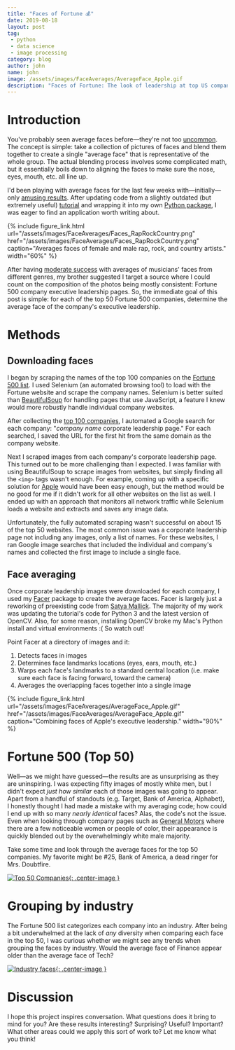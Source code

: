 ```yaml
---
title: "Faces of Fortune 💰"
date: 2019-08-18
layout: post
tag:
 - python
 - data science
 - image processing
category: blog
author: john
name: john
image: /assets/images/FaceAverages/AverageFace_Apple.gif
description: "Faces of Fortune: The look of leadership at top US companies"
---
```


# Introduction

You've probably seen average faces before—they're not too [uncommon](https://www.google.com/search?safe=active&q=average+face&tbm=isch&source=univ&sa=X&ved=2ahUKEwii_L76goHkAhUqwFQKHX83As4QsAR6BAgFEAE&biw=1440&bih=766). The concept is simple: take a collection of pictures of faces and blend them together to create a single "average face" that is representative of the whole group. The actual blending process involves some complicated math, but it essentially boils down to aligning the faces to make sure the nose, eyes, mouth, etc. all line up.

I'd been playing with average faces for the last few weeks with—initially—only [amusing results](https://twitter.com/johnwmillr/status/1155707694063337472?s=20). After updating code from a slightly outdated (but extremely useful) [tutorial](https://www.learnopencv.com/average-face-opencv-c-python-tutorial/) and wrapping it into my own [Python package](https://github.com/johnwmillr/Facer), I was eager to find an application worth writing about.

{% include figure_link.html url="/assets/images/FaceAverages/Faces_RapRockCountry.png" href="/assets/images/FaceAverages/Faces_RapRockCountry.png" caption="Averages faces of female and male rap, rock, and country artists." width="60%" %}

After having [moderate success](https://www.reddit.com/r/dataisbeautiful/comments/crxrud/the_average_faces_of_rap_rock_and_country/) with averages of musicians' faces from different genres, my brother suggested I target a source where I could count on the composition of the photos being mostly consistent: Fortune 500 company executive leadership pages. So, the immediate goal of this post is simple: for each of the top 50 Fortune 500 companies, determine the average face of the company's executive leadership.

# Methods

## Downloading faces

I began by scraping the names of the top 100 companies on the [Fortune 500 list](https://fortune.com/fortune500/list). I used Selenium (an automated browsing tool) to load with the Fortune website and scrape the company names. Selenium is better suited than [BeautifulSoup](https://www.crummy.com/software/BeautifulSoup/bs4/doc/) for handling pages that use JavaScript, a feature I knew would more robustly handle individual company websites.

After collecting the [top 100 companies](https://github.com/johnwmillr/FacesOfFortune/blob/master/data/Fortune100.csv), I automated a Google search for each company: "*company name* corporate leadership page." For each searched, I saved the URL for the first hit from the same domain as the company website.

Next I scraped images from each company's corporate leadership page. This turned out to be more challenging than I expected. I was familiar with using BeautifulSoup to scrape images from websites, but simply finding all the `<img>` tags wasn't enough. For example, coming up with a specific solution for [Apple](https://www.apple.com/leadership/) would have been easy enough, but the method would be no good for me if it didn't work for all other websites on the list as well. I ended up with an approach that monitors all network traffic while Selenium loads a website and extracts and saves any image data.

Unfortunately, the fully automated scraping wasn't successful on about 15 of the top 50 websites. The most common issue was a corporate leadership page not including any images, only a list of names. For these websites, I ran Google image searches that included the individual and company's names and collected the first image to include a single face.

## Face averaging

Once corporate leadership images were downloaded for each company, I used my [Facer](https://github.com/johnwmillr/Facer) package to create the average faces. Facer is largely just a reworking of preexisting code from [Satya Mallick](https://twitter.com/learnopencv). The majority of my work was updating the tutorial's code for Python 3 and the latest version of OpenCV. Also, for some reason, installing OpenCV broke my Mac's Python install and virtual environments :( So watch out!

Point Facer at a directory of images and it:

  1. Detects faces in images
  2. Determines face landmarks locations (eyes, ears, mouth, etc.)
  3. Warps each face's landmarks to a standard central location (i.e. make sure each face is facing forward, toward the camera)
  4. Averages the overlapping faces together into a single image

{% include figure_link.html url="/assets/images/FaceAverages/AverageFace_Apple.gif" href="/assets/images/FaceAverages/AverageFace_Apple.gif" caption="Combining faces of Apple's executive leadership." width="90%" %}

# Fortune 500 (Top 50)
Well—as we might have guessed—the results are as unsurprising as they are uninspiring. I was expecting fifty images of mostly white men, but I didn't expect *just how similar* each of those images was going to appear. Apart from a handful of standouts (e.g. Target, Bank of America, Alphabet), I honestly thought I had made a mistake with my averaging code; how could I end up with so many *nearly identical* faces? Alas, the code's not the issue. Even when looking through company pages such as [General Motors](https://www.gm.com/our-company/leadership.html) where there are a few noticeable women or people of color, their appearance is quickly blended out by the overwhelmingly white male majority.

Take some time and look through the average faces for the top 50 companies. My favorite might be #25, Bank of America, a dead ringer for Mrs. Doubtfire.

[![Top 50 Companies]({{site.url}}/assets/images/FaceAverages/Top50.jpg){: .center-image }]({{site.url}}/assets/images/FaceAverages/Top50.jpg)

# Grouping by industry
The Fortune 500 list categorizes each company into an industry. After being a bit underwhelmed at the lack of *any* diversity when comparing each face in the top 50, I was curious whether we might see any trends when grouping the faces by industry. Would the average face of Finance appear older than the average face of Tech?

[![Industry faces]({{site.url}}/assets/images/FaceAverages/Industries.png){: .center-image }]({{site.url}}/assets/images/FaceAverages/Industries.png)

# Discussion
I hope this project inspires conversation. What questions does it bring to mind for you? Are these results interesting? Surprising? Useful? Important? What other areas could we apply this sort of work to? Let me know what you think!
